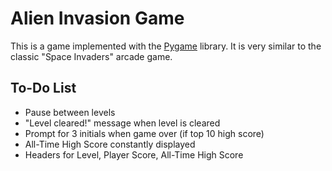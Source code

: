 # Alien Invasion Game
This is a game implemented with the [Pygame](https://www.pygame.org/docs/) library. It is very similar to the classic "Space Invaders" arcade game.

## To-Do List
* Pause between levels
* "Level cleared!" message when level is cleared
* Prompt for 3 initials when game over (if top 10 high score)
* All-Time High Score constantly displayed
* Headers for Level, Player Score, All-Time High Score